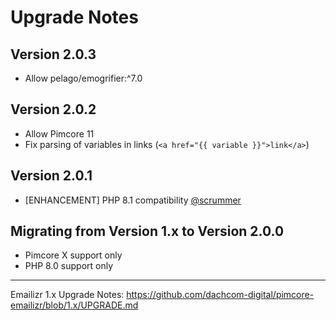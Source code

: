 # Upgrade Notes

## Version 2.0.3
- Allow pelago/emogrifier:^7.0

## Version 2.0.2
- Allow Pimcore 11
- Fix parsing of variables in links (`<a href="{{ variable }}">link</a>`)

## Version 2.0.1
- [ENHANCEMENT] PHP 8.1 compatibility [@scrummer](https://github.com/dachcom-digital/pimcore-emailizr/pull/35)

## Migrating from Version 1.x to Version 2.0.0
- Pimcore X support only
- PHP 8.0 support only

***

Emailizr 1.x Upgrade Notes: https://github.com/dachcom-digital/pimcore-emailizr/blob/1.x/UPGRADE.md
